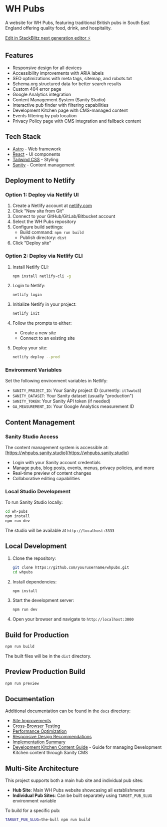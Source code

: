 # WH Pubs

A website for WH Pubs, featuring traditional British pubs in South East England offering quality food, drink, and hospitality.

[Edit in StackBlitz next generation editor ⚡️](https://stackblitz.com/~/github.com/mattboostkit/WHPubs)

## Features

- Responsive design for all devices
- Accessibility improvements with ARIA labels
- SEO optimizations with meta tags, sitemap, and robots.txt
- Schema.org structured data for better search results
- Custom 404 error page
- Google Analytics integration
- Content Management System (Sanity Studio)
- Interactive pub finder with filtering capabilities
- Development Kitchen page with CMS-managed content
- Events filtering by pub location
- Privacy Policy page with CMS integration and fallback content

## Tech Stack

- [Astro](https://astro.build/) - Web framework
- [React](https://reactjs.org/) - UI components
- [Tailwind CSS](https://tailwindcss.com/) - Styling
- [Sanity](https://www.sanity.io/) - Content management

## Deployment to Netlify

### Option 1: Deploy via Netlify UI

1. Create a Netlify account at [netlify.com](https://www.netlify.com/)
2. Click "New site from Git"
3. Connect to your GitHub/GitLab/Bitbucket account
4. Select the WH Pubs repository
5. Configure build settings:
   - Build command: `npm run build`
   - Publish directory: `dist`
6. Click "Deploy site"

### Option 2: Deploy via Netlify CLI

1. Install Netlify CLI:
   ```bash
   npm install netlify-cli -g
   ```

2. Login to Netlify:
   ```bash
   netlify login
   ```

3. Initialize Netlify in your project:
   ```bash
   netlify init
   ```

4. Follow the prompts to either:
   - Create a new site
   - Connect to an existing site

5. Deploy your site:
   ```bash
   netlify deploy --prod
   ```

### Environment Variables

Set the following environment variables in Netlify:

- `SANITY_PROJECT_ID`: Your Sanity project ID (currently: `it7wwto3`)
- `SANITY_DATASET`: Your Sanity dataset (usually "production")
- `SANITY_TOKEN`: Your Sanity API token (if needed)
- `GA_MEASUREMENT_ID`: Your Google Analytics measurement ID

## Content Management

### Sanity Studio Access

The content management system is accessible at: [https://whpubs.sanity.studio](https://whpubs.sanity.studio)

- Login with your Sanity account credentials
- Manage pubs, blog posts, events, menus, privacy policies, and more
- Real-time preview of content changes
- Collaborative editing capabilities

### Local Studio Development

To run Sanity Studio locally:

```bash
cd wh-pubs
npm install
npm run dev
```

The studio will be available at `http://localhost:3333`

## Local Development

1. Clone the repository:
   ```bash
   git clone https://github.com/yourusername/whpubs.git
   cd whpubs
   ```

2. Install dependencies:
   ```bash
   npm install
   ```

3. Start the development server:
   ```bash
   npm run dev
   ```

4. Open your browser and navigate to `http://localhost:3000`

## Build for Production

```bash
npm run build
```

The built files will be in the `dist` directory.

## Preview Production Build

```bash
npm run preview
```

## Documentation

Additional documentation can be found in the `docs` directory:

- [Site Improvements](docs/site-improvements.md)
- [Cross-Browser Testing](docs/cross-browser-testing.md)
- [Performance Optimization](docs/performance-optimization.md)
- [Responsive Design Recommendations](docs/responsive-design-recommendations.md)
- [Implementation Summary](docs/implementation-summary.md)
- [Development Kitchen Content Guide](docs/development-kitchen-content-guide.md) - Guide for managing Development Kitchen content through Sanity CMS

## Multi-Site Architecture

This project supports both a main hub site and individual pub sites:

- **Hub Site**: Main WH Pubs website showcasing all establishments
- **Individual Pub Sites**: Can be built separately using `TARGET_PUB_SLUG` environment variable

To build for a specific pub:
```bash
TARGET_PUB_SLUG=the-bull npm run build
```